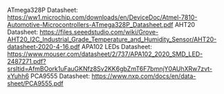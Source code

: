 ATmega328P Datasheet: https://ww1.microchip.com/downloads/en/DeviceDoc/Atmel-7810-Automotive-Microcontrollers-ATmega328P_Datasheet.pdf
AHT20 Datasheet: https://files.seeedstudio.com/wiki/Grove-AHT20_I2C_Industrial_Grade_Temperature_and_Humidity_Sensor/AHT20-datasheet-2020-4-16.pdf
APA102 LEDs Datasheet: https://www.mouser.com/datasheet/2/737/APA102_2020_SMD_LED-2487271.pdf?srsltid=AfmBOork1uFauGKNfz8Sv2KK6gbZmT6F7bmnjY0AUhXRw7zvt-xYuhh6
PCA9555 Datasheet: https://www.nxp.com/docs/en/data-sheet/PCA9555.pdf